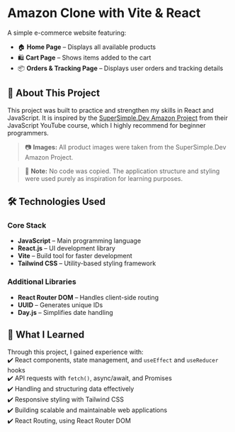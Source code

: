 # Amazon Clone with Vite & React  

A simple e-commerce website featuring:  
- 🏠 **Home Page** – Displays all available products  
- 🛍️ **Cart Page** – Shows items added to the cart  
- 📦 **Orders & Tracking Page** – Displays user orders and tracking details  

## 🎯 About This Project  
This project was built to practice and strengthen my skills in React and JavaScript. It is inspired by the [SuperSimple.Dev Amazon Project](https://supersimple.dev/projects/amazon/) from their JavaScript YouTube course, which I highly recommend for beginner programmers. 

> 📷 **Images:** All product images were taken from the SuperSimple.Dev Amazon Project.

> 🚨 **Note:** No code was copied. The application structure and styling were used purely as inspiration for learning purposes.  

## 🛠️ Technologies Used  

### Core Stack  
- **JavaScript** – Main programming language  
- **React.js** – UI development library  
- **Vite** – Build tool for faster development  
- **Tailwind CSS** – Utility-based styling framework  

### Additional Libraries  
- **React Router DOM** – Handles client-side routing  
- **UUID** – Generates unique IDs  
- **Day.js** – Simplifies date handling  

## 🚀 What I Learned  
Through this project, I gained experience with:  
✔️ React components, state management, and `useEffect` and `useReducer` hooks  
✔️ API requests with `fetch()`, async/await, and Promises  
✔️ Handling and structuring data effectively  
✔️ Responsive styling with Tailwind CSS  
✔️ Building scalable and maintainable web applications  
✔️ React Routing, using React Router DOM
